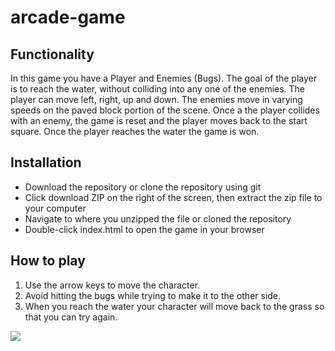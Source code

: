 # arcade-game

## Functionality
In this game you have a Player and Enemies (Bugs). The goal of the player is to reach the water, without colliding into any one of the enemies. The player can move left, right, up and down. The enemies move in varying speeds on the paved block portion of the scene. Once a the player collides with an enemy, the game is reset and the player moves back to the start square. Once the player reaches the water the game is won.

## Installation
* Download the repository or clone the repository using git
* Click download ZIP on the right of the screen, then extract the zip file to your computer
* Navigate to where you unzipped the file or cloned the repository
* Double-click index.html to open the game in your browser

## How to play 
1. Use the arrow keys to move the character. 
2. Avoid hitting the bugs while trying to make it to the other side. 
3. When you reach the water your character will move back to the grass so that you can try again.

<img src="http://res.cloudinary.com/dwraqpjau/image/upload/c_scale,w_400/v1531040566/Untitled_ufpz81.png">

